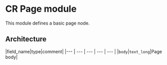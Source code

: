 # CR Page module

This module defines a basic page node.

## Architecture

|field_name|type|comment|
|--- | --- | --- | --- | --- |
|`body`|`text_long`|Page body|